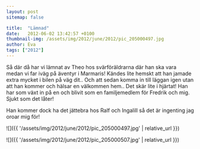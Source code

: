 ```yaml
---
layout: post
sitemap: false

title:  "Lämnad"
date:   2012-06-02 13:42:57 +0100
thumbnail-img: /assets/img/2012/june/2012/pic_205000497.jpg
author: Eva
tags: ["2012"]
---
```


Så där då har vi lämnat av Theo hos svärföräldrarna där han ska vara medan vi far iväg på äventyr i Marmaris! Kändes lite hemskt att han jamade extra mycket i bilen på väg dit.. Och att sedan komma in till läggan igen utan att han kommer och hälsar en välkommen hem.. Det skär lite i hjärtat! Han har som växt in på en och blivit som en familjemedlem för Fredrik och mig. Sjukt som det låter! 

Han kommer dock ha det jättebra hos Ralf och Ingalill så det är ingenting jag oroar mig för!

![]({{ '/assets/img/2012/june/2012/pic_205000497.jpg'  | relative_url }})

![]({{ '/assets/img/2012/june/2012/pic_205000507.jpg'  | relative_url }})

